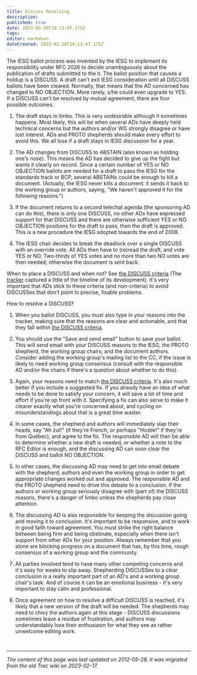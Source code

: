 ```yaml
---
title: Discuss Resolving
description: 
published: true
date: 2023-02-20T19:13:47.175Z
tags: 
editor: markdown
dateCreated: 2023-02-20T19:13:47.175Z
---
```


 The IESG ballot process was invented by the IESG to implement its responsibility under RFC 2026 to decide unambiguously about the publication of drafts submitted to the it. The ballot position that causes a holdup is a DISCUSS. A draft can't exit IESG consideration until all DISCUSS ballots have been cleared. Normally, that means that the AD concerned has changed to NO OBJECTION. More rarely, s/he could even upgrade to YES. If a DISCUSS can't be resolved by mutual agreement, there are four possible outcomes.

 1.   The draft stays in limbo. This is very undesirable although it sometimes happens. Most likely, this will be when several ADs have deeply held technical concerns but the authors and/or WG strongly disagree or have lost interest. ADs and PROTO shepherds should make every effort to avoid this. We all lose if a draft stays in IESG discussion for a year. 

 2.   The AD changes from DISCUSS to ABSTAIN (also known as holding one's nose). This means the AD has decided to give up the fight but wants it clearly on record. Since a certain number of YES or NO OBJECTION ballots are needed for a draft to pass the IESG for the standards track or BCP, several ABSTAINs could be enough to kill a document. (Actually, the IESG never kills a document: it sends it back to the working group or authors, saying, "We haven't approved it for the following reasons.") 

 3.   If the document returns to a second telechat agenda (the sponsoring AD can do this), there is only one DISCUSS, no other ADs have expressed support for that DISCUSS and there are otherwise sufficient YES or NO OBJECTION positions for the draft to pass, then the draft is approved. This is a new procedure the IESG adopted towards the end of 2008. 

 4.   The IESG chair decides to break the deadlock over a single DISCUSS with an override vote. All ADs then have to (re)read the draft, and vote YES or NO. Two-thirds of YES votes and no more than two NO votes are then needed; otherwise the document is sent back. 

When to place a DISCUSS and when not? See [the DISCUSS criteria](http://www.ietf.org/iesg/statement/discuss-criteria.html) (The [tracker](https://datatracker.ietf.org/doc/draft-iesg-discuss-criteria/history/) captured a little of the timeline of its development). It's very important that ADs stick to these criteria (and non-criteria) to avoid DISCUSSes that don't point to precise, fixable problems.

How to resolve a DISCUSS?

 1.   When you ballot DISCUSS, you must also type in your reasons into the tracker, making sure that the reasons are clear and actionable, and that they fall within [the DISCUSS criteria](http://www.ietf.org/iesg/statement/discuss-criteria.html). 

 2.   You should use the "Save and send email" button to save your ballot. This will send email with your DISCUSS reasons to the IESG, the PROTO shepherd, the working group chairs, and the document authors. Consider adding the working group's mailing list to the CC, if the issue is likely to need working group consensus (consult with the responsible AD and/or the chairs if there's a question about whether to do this). 

 3.   Again, your reasons need to match [the DISCUSS criteria](http://www.ietf.org/iesg/statement/discuss-criteria.html). It's also much better if you include a suggested fix. If you already have an idea of what needs to be done to satisfy your concern, it will save a lot of time and effort if you're up front with it. Specifying a fix can also serve to make it clearer exactly what you're concerned about, and cycling on misunderstandings about that is a great time waster. 

 4.   In some cases, the shepherd and authors will immediately slap their heads, say "Ah zut!" (if they're French, or perhaps "Hostie!" if they're from Québec), and agree to the fix. The responsible AD will then be able to determine whether a new draft is needed, or whether a note to the RFC Editor is enough, and the discussing AD can soon clear the DISCUSS and ballot NO OBJECTION. 

  5.  In other cases, the discussing AD may need to get into email debate with the shepherd, authors and even the working group in order to get appropriate changes worked out and approved. The responsible AD and the PROTO shepherd need to drive this debate to a conclusion. If the authors or working group seriously disagree with (part of) the DISCUSS reasons, there's a danger of limbo unless the shepherds pay close attention. 

  6.  The discussing AD is also responsible for keeping the discussion going and moving it to conclusion. It's important to be responsive, and to work in good faith toward agreement. You must strike the right balance between being firm and being obstinate, especially when there isn't support from other ADs for your position. Always remember that you alone are blocking progress on a document that has, by this time, rough consensus of a working group and the community. 

 7.   All parties involved tend to have many other competing concerns and it's easy for weeks to slip away. Shepherding DISCUSSes to a clear conclusion is a really important part of an AD's and a working group chair's task. And of course it can be an emotional business - it's very important to stay calm and professional. 

  8.  Once agreement on how to resolve a difficult DISCUSS is reached, it's likely that a new version of the draft will be needed. The shepherds may need to chivy the authors again at this stage - DISCUSS discussions sometimes leave a residue of frustration, and authors may understandably lose their enthusiasm for what they see as rather unwelcome editing work. 
  
  
&nbsp;
&nbsp;
&nbsp;

---

*The content of this page was last updated on 2012-05-28. It was migrated from the old Trac wiki on 2023-02-17.*  